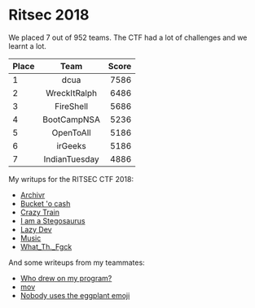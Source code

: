 # Ritsec 2018

We placed 7 out of 952 teams. The CTF had a lot of challenges and we learnt a lot.

| Place        | Team           | Score  |
| ------------- |:-------------:| -----:|
|1              |	dcua            |	7586|
|2	|WreckItRalph	|6486|
|3	|FireShell|	5686|
|4	|BootCampNSA	|5236|
|5	|OpenToAll	|5186|
|6	|irGeeks|	5186|
|7	|IndianTuesday|	4886|

My writups for the RITSEC CTF 2018:

* [Archivr](https://github.com/flawwan/CTF-Writeups/blob/master/ritsec/archivr/writeup.md)
* [Bucket 'o cash](https://github.com/flawwan/CTF-Writeups/blob/master/ritsec/bucketofcash/writeup.md)
* [Crazy Train](https://github.com/flawwan/CTF-Writeups/blob/master/ritsec/crazytrain/writeup.md)
* [I am a Stegosaurus](https://github.com/flawwan/CTF-Writeups/blob/master/ritsec/iamstegosaurus/writeup.md)
* [Lazy Dev](https://github.com/flawwan/CTF-Writeups/blob/master/ritsec/lazyday/writeup.md)
* [Music](https://github.com/flawwan/CTF-Writeups/blob/master/ritsec/music/writeup.md)
* [What_Th._Fgck](https://github.com/flawwan/CTF-Writeups/blob/master/ritsec/whatthefuck/writeup.md)

And some writeups from my teammates:
* [Who drew on my program?](https://github.com/ludvigknutsmark/CTF_WRITEUPS/blob/master/Ritsec2018/who_drew_on_my_program%3F/aesWriteup.md)
* [mov](https://github.com/happysox/CTF_Writeups/tree/master/RITSEC_CTF_2018/mov)
* [Nobody uses the eggplant emoji](https://github.com/ludvigknutsmark/CTF_WRITEUPS/blob/master/Ritsec2018/nobody_uses_the_eggplant_emoji/writeup.md)
